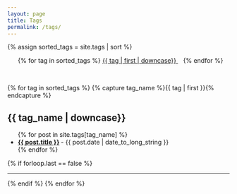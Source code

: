 ```yaml
---
layout: page
title: Tags
permalink: /tags/
---
```


{% assign sorted_tags = site.tags | sort %}
<ul class="tag-cloud">
{% for tag in sorted_tags %}
  <span style="font-size: {{ tag | last | size | times: 100 | divided_by: sorted_tags.size | plus: 75  }}%">
    <a href="#{{ tag | first | slugize | downcase }}">
      {{ tag | first | downcase}}
    </a> &nbsp;&nbsp;
  </span>
{% endfor %}
</ul>
<br>


{% for tag in sorted_tags %}
  {% capture tag_name %}{{ tag | first }}{% endcapture %}
  <h2 id="{{ tag_name | downcase }}">{{ tag_name | downcase}}</h2>

  <ul class="posts-list">
  {% for post in site.tags[tag_name] %}
    <li>
      <strong>
        <a href="{{ post.url | prepend: site.baseurl }}">{{ post.title }}</a>
      </strong>
      <span class="post-date">- {{ post.date | date_to_long_string }}</span>
    </li>
  {% endfor %}
  </ul>
  {% if forloop.last == false %}<hr>{% endif %}
{% endfor %}
<br>